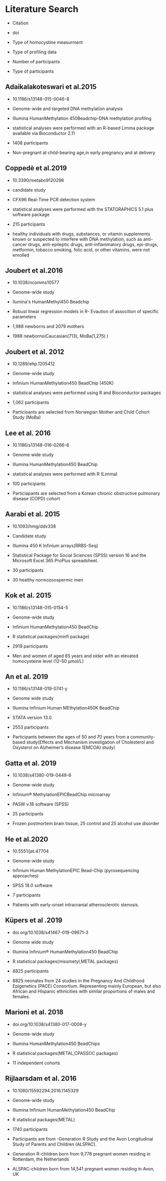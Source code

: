 # Literature Search 
* Citation 

* doi

* Type of homocystine measurment

* Type of profiling data 

* Number of participants 

* Type of participants

## Adaikalakoteswari et al.2015

* 10.1186/s13148-015-0046-8

* Genome-wide and targeted DNA methylation analysis 

* Illumina HumanMethylation 450Beadchip-DNA methylation profiling 
* statistical analyses were performed with an R-based Limma package available via Bioconductor 2.11

* 1408 participants

* Non-pregnant at child-bearing age,in early pregnancy and at delivery

## Coppedè et al.2019

* 10.3390/metabo9120298

* candidate study

* CFX96 Real-Time PCR detection system
* statistical analyses were performed with the STATGRAPHICS 5.1 plus software package

* 215 participants 

* healthy individuals with drugs, substances, or vitamin supplements known or suspected to interfere with DNA methylation, such as    anti-cancer drugs, anti-epileptic drugs, anti-inflammatory drugs, epi-drugs, metformin, tobacco smoking, folic acid, or other       vitamins, were not enrolled


## Joubert et al.2016

* 10.1038/ncomms10577

* Genome-wide study

* llumina's HumanMethyl450 Beadchip
* Robust linear regression models in R- Evaution of assocition of specific parameters

* 1,988 newborns and 2079 mothers

* 1988 newborns(Caucasian(713), MoBa(1,275) )

## Joubert et al. 2012

* 10.1289/ehp.1205412

* Genome-wide study

* Infinium HumanMethylation450 BeadChip (450K)
* statistical analyses were performed using R and Bioconductor packages

* 1,062 participants

* Particioants are selected from Norwegian Mother and Child Cohort Study (MoBa)

## Lee et al. 2016

* 10.1186/s13148-016-0266-6

* Genome wide study 

* Illumina HumanMethylation450 BeadChip
* statistical analyses were performed with R (Limma)

* 100 participants

* Particiapants are selected from a Korean chronic obstructive pulmonary disease (COPD) cohort


## Aarabi et al. 2015

* 10.1093/hmg/ddv338

* Candidate study

* Illumina 450 K Infinium arrays(RRBS-Seq)
* Statistical Package for Social Sciences (SPSS) version 16 and the Microsoft Excel 365 ProPlus spreadsheet.

* 30 participants

* 30 healthy normozoospermic men 


## Kok et al. 2015

* 10.1186/s13148-015-0154-5

* Genome-wide study

* Infinium HumanMethylation450 BeadChip
* R statistical packages(minfi package)

* 2919 participants

* Men and women of aged 65 years and older with an elevated homocysteine level (12–50 μmol/L) 


## An et al. 2019

* 10.1186/s13148-019-0741-y

* Genome wide study

* Illumina Infinium Human MEthylation450K BeadChip
* STATA version 13.0

* 2553 participants

* Participants between the ages of 50 and 70 years from a community-based study(Effects and Mechanism investigation of Cholesterol and Oxysterol on Alzheimer’s disease (EMCOA) study)


## Gatta et al. 2019

* 10.1038/s41380-019-0449-6

* Genome-wide study

* Infinium® MethylationEPICBeadChip microarray
* PASW v.18 software (SPSS)

* 25 participants

* Frozen postmortem brain tissue, 25 control and 25 alcohol use disorder


## He et al.2020

* 10.5551/jat.47704

* Genome-wide study

* Infinium Human MethylationEPIC Bead-Chip (pyrosequencing approaches)
* SPSS 18.0 software 

* 7 participants

* Patients with early-onset intracranial atherosclerotic stenosis.


## Küpers et al .2019

* doi.org/10.1038/s41467-019-09671-3

* Genome wide study

* Illumina Infinium® HumanMethylation450 BeadChip
* R statistical packages(missmetyl,METAL packages)

* 8825 participants

* 8825 neonates from 24 studies in the Pregnancy And Childhood Epigenetics (PACE) Consortium.
  Representing mainly European, but also African and Hispanic ethnicities with similar proportions of males and females.
  
  
## Marioni et al. 2018

* doi.org/10.1038/s41380-017-0008-y

* Genome-wide study

* Illumina HumanMethylation450 BeadChips
* R statistical packages(METAL,CPASSOC packages)

* 11 independent cohorts 


## Rijlaarsdam et al. 2016

* 10.1080/15592294.2016.1145329

* Genome-wide study

* Illumina Infinium HumanMethylation450 BeadChip 
* R statistical packages(METAL)

* 1740 participants

* Participants are from -Generation R Study and the Avon Longitudinal Study of Parents and Children (ALSPAC).
* Generation R-children born from 9,778 pregnant women residing in Rotterdam, the Netherlands
* ALSPAC-children born from 14,541 pregnant women residing in Avon, UK